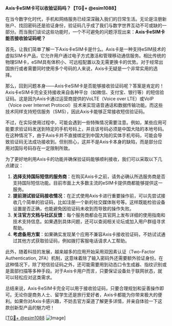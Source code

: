 **Axis卡eSIM卡可以收验证码吗？【TG💪+ @esim1088】**

在当今数字化时代，手机和网络服务已经深深融入我们的日常生活。无论是注册新账户、找回密码还是验证身份，验证码几乎成了我们与数字世界互动不可或缺的一部分。而当我们谈论这些功能时，一个不可避免的问题浮现出来：**Axis卡eSIM卡能否接收验证码呢？**

首先，让我们简单了解一下Axis卡eSIM卡是什么。Axis卡是一种支持eSIM技术的虚拟SIM卡产品，它允许用户通过电子方式激活和管理移动通信服务。相比传统的物理SIM卡，eSIM具有体积小、可远程配置以及无需更换卡的优势。对于经常出国旅行或者需要同时使用多个号码的人来说，Axis卡无疑是一个非常实用的选择。

那么，回到问题本身——Axis卡eSIM卡是否能够接收验证码呢？答案是肯定的！Axis卡eSIM卡完全支持接收来自各种平台（如微信、支付宝、银行等）的短信验证码。这是因为Axis卡通过运营商提供的VoLTE（Voice over LTE）或VoIP（Voice over Internet Protocol）技术来实现语音通话和数据传输功能。而这些技术同样支持短信服务（SMS），因此Axis卡能够正常接收短信验证码。

不过，在实际使用过程中，可能会遇到一些特殊情况需要注意。例如，某些应用可能要求验证码发送到特定的手机号码上，并且该号码必须是中国大陆的本地号码。在这种情况下，由于Axis卡并不直接绑定到中国大陆的实体手机号码，可能会导致验证码无法成功接收到。但别担心，这并不是Axis卡本身的缺陷，而是部分应用对国际号码存在一定限制所致。

为了更好地利用Axis卡的功能并确保验证码能够顺利接收，我们可以采取以下几点建议：

1. **选择支持国际短信的服务商**：在购买Axis卡之前，请务必确认所选服务商是否支持国际短信功能。目前市面上大多数主流的eSIM卡提供商都能够提供这一服务。
2. **提前测试验证码接收情况**：在正式使用Axis卡进行重要操作前，可以先尝试接收几个简单的验证码，比如注册一个新的社交媒体账号等。这样既能检验设备设置是否正确，也能避免因验证码未收到而导致的操作失败。
3. **关注官方文档与社区反馈**：每个服务商都会在其官网上发布详细的使用指南和技术支持信息。如果遇到具体问题，还可以查阅相关论坛或加入用户群组寻求帮助。
4. **考虑备用方案**：如果确实发现某个应用不兼容Axis卡接收验证码，不妨试试通过其他方式获取验证码，例如拨打客服电话请求人工帮助。

此外，随着科技的发展，越来越多的应用开始采用双因素认证（Two-Factor Authentication, 2FA）机制，这意味着除了输入密码外还需要额外验证身份。在这种情况下，除了短信验证码之外，还可能需要用到动态口令生成器、指纹识别或是面部扫描等多种手段。对于Axis卡用户而言，只要保证设备处于联网状态，就可以轻松应对这类需求。

总结来说，Axis卡eSIM卡完全可以用于接收验证码，只要合理规划和妥善操作即可。无论你是商务人士、留学生还是旅行爱好者，Axis卡都能为你带来极大的便利。如果你对Axis卡感兴趣，不妨去官方渠道了解更多详情，并亲自体验一下这款创新型产品的魅力吧！

[[TG💪+ @esim1088](https://t.me/s/esim1088) ![Image](https://i.postimg.cc/4NQfJmqS/Snipaste-2025-05-13-00-14-12.png)]